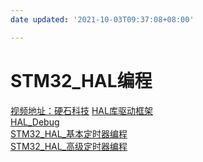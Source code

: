 ```yaml
---
date updated: '2021-10-03T09:37:08+08:00'

---
```


# STM32_HAL编程

[视频地址：硬石科技](https://www.bilibili.com/video/BV1sJ411w7WY)
[HAL库驱动框架](HAL库驱动框架.md)\
[HAL_Debug](HAL_Debug.md)\
[STM32_HAL_基本定时器编程](STM32_HAL_基本定时器编程.md)\
[STM32_HAL_高级定时器编程](STM32_HAL_高级定时器编程.md)
